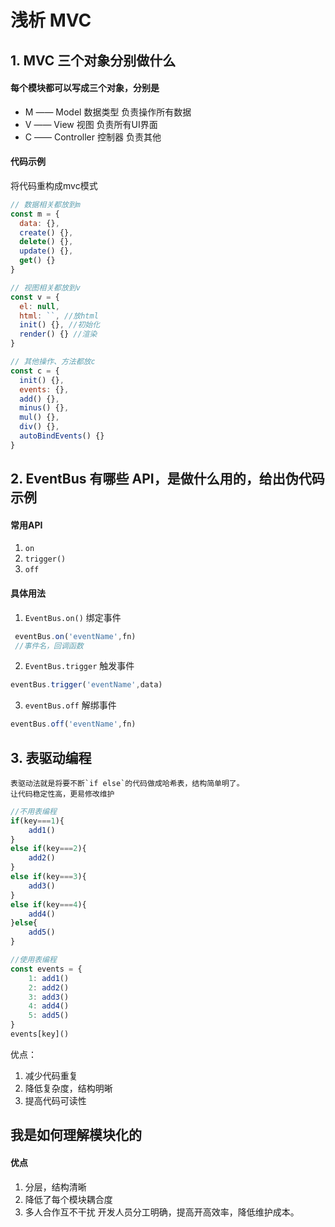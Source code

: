 # 浅析 MVC
## 1. MVC 三个对象分别做什么
#### 每个模块都可以写成三个对象，分别是
* M —— Model 数据类型 负责操作所有数据
* V —— View 视图 负责所有UI界面
* C —— Controller 控制器 负责其他

#### 代码示例
将代码重构成mvc模式
```js
// 数据相关都放到m
const m = {
  data: {},
  create() {},
  delete() {},
  update() {},
  get() {}
}

// 视图相关都放到v
const v = {
  el: null,
  html: ``, //放html
  init() {}, //初始化
  render() {} //渲染
}

// 其他操作、方法都放c
const c = {
  init() {},
  events: {},
  add() {},
  minus() {},
  mul() {},
  div() {},
  autoBindEvents() {}
}

```

## 2. EventBus 有哪些 API，是做什么用的，给出伪代码示例
#### 常用API 
1. `on`
2. `trigger()` 
3. `off`

#### 具体用法
1. `EventBus.on()` 绑定事件
```js
 eventBus.on('eventName',fn)
 //事件名，回调函数
```
2. `EventBus.trigger` 触发事件

```js
eventBus.trigger('eventName',data)
```
3. `eventBus.off` 解绑事件

```js
eventBus.off('eventName',fn)
```

## 3. 表驱动编程
    表驱动法就是将要不断`if else`的代码做成哈希表，结构简单明了。
    让代码稳定性高，更易修改维护
```js
//不用表编程
if(key===1){
    add1()
}
else if(key===2){
    add2()
}
else if(key===3){
    add3()
}
else if(key===4){
    add4()
}else{
    add5()
}

//使用表编程
const events = {
    1: add1()
    2: add2()
    3: add3()
    4: add4()
    5: add5() 
}
events[key]()
```
优点：
   1. 减少代码重复
   2. 降低复杂度，结构明晰
   3. 提高代码可读性

## 我是如何理解模块化的
#### 优点
   1. 分层，结构清晰
   2. 降低了每个模块耦合度
   3. 多人合作互不干扰
      开发人员分工明确，提高开高效率，降低维护成本。
